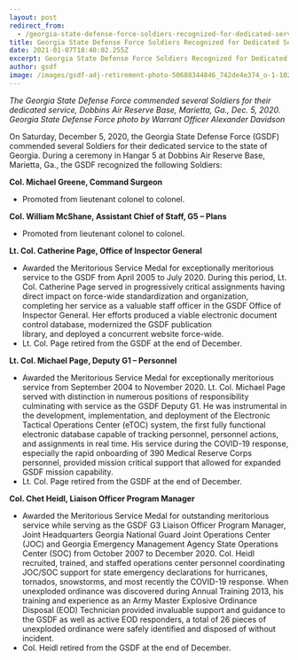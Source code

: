 ```yaml
---
layout: post
redirect_from:
  - /georgia-state-defense-force-soldiers-recognized-for-dedicated-service
title: Georgia State Defense Force Soldiers Recognized for Dedicated Service
date: 2021-01-07T18:40:02.255Z
excerpt: Georgia State Defense Force Soldiers Recognized for Dedicated Service
author: gsdf
image: /images/gsdf-adj-retirement-photo-50688344846_742de4e374_o-1-1024x747.jpg
---
```

*The Georgia State Defense Force commended several Soldiers for their dedicated service, Dobbins Air Reserve Base, Marietta, Ga., Dec. 5, 2020. Georgia State Defense Force photo by Warrant Officer Alexander Davidson*

On Saturday, December 5, 2020, the Georgia State Defense Force (GSDF) commended several Soldiers for their dedicated service to the state of Georgia. During a ceremony in Hangar 5 at Dobbins Air Reserve Base, Marietta, Ga., the GSDF recognized the following Soldiers:

<strong>Col. Michael Greene, Command Surgeon</strong>

* Promoted from lieutenant colonel to colonel.

<strong>Col. William McShane, Assistant Chief of Staff, G5 – Plans</strong>

* Promoted from lieutenant colonel to colonel.

<strong>Lt. Col. Catherine Page, Office of Inspector General</strong>

* Awarded the Meritorious Service Medal for exceptionally meritorious service to the GSDF from April 2005 to July 2020. During this period, Lt. Col. Catherine Page served in progressively critical assignments having direct impact on force-wide standardization and organization, completing her service as a valuable staff officer in the GSDF Office of Inspector General. Her efforts produced a viable electronic document control database, modernized the GSDF publication<br />
  library, and deployed a concurrent website force-wide.
* Lt. Col. Page retired from the GSDF at the end of December.

<strong>Lt. Col. Michael Page, Deputy G1 – Personnel</strong>

* Awarded the Meritorious Service Medal for exceptionally meritorious service from September 2004 to November 2020. Lt. Col. Michael Page served with distinction in numerous positions of responsibility culminating with service as the GSDF Deputy G1. He was instrumental in the development, implementation, and deployment of the Electronic Tactical Operations Center (eTOC) system, the first fully functional electronic database capable of tracking personnel, personnel actions, and assignments in real time. His service during the COVID-19 response, especially the rapid onboarding of 390 Medical Reserve Corps personnel, provided mission critical support that allowed for expanded GSDF mission capability.
* Lt. Col. Page retired from the GSDF at the end of December.

<strong>Col. Chet Heidl, Liaison Officer Program Manager</strong>

* Awarded the Meritorious Service Medal for outstanding meritorious service while serving as the GSDF G3 Liaison Officer Program Manager, Joint Headquarters Georgia National Guard Joint Operations Center (JOC) and Georgia Emergency Management Agency State Operations Center (SOC) from October 2007 to December 2020. Col. Heidl recruited, trained, and staffed operations center personnel coordinating JOC/SOC support for state emergency declarations for hurricanes, tornados, snowstorms, and most recently the COVID-19 response. When unexploded ordinance was discovered during Annual Training 2013, his training and experience as an Army Master Explosive Ordinance Disposal (EOD) Technician provided invaluable support and guidance to the GSDF as well as active EOD responders, a total of 26 pieces of unexploded ordinance were safely identified and disposed of without incident.
* Col. Heidl retired from the GSDF at the end of December.
